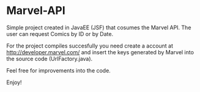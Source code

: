 Marvel-API
==========

Simple project created in JavaEE (JSF) that cosumes the Marvel API. The user can request Comics by ID or by Date.

For the project compiles succesfully you need create a account at http://developer.marvel.com/ 
 and insert the keys generated by Marvel into the source code (UrlFactory.java).
 
Feel free for improvements into the code.

Enjoy!
